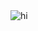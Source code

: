 <img src="https://drive.google.com/open?id=1m_kyYUU7tgbEXjOpx_GIBvtOBzRkLboz" alt="hi" class="inline"/>
